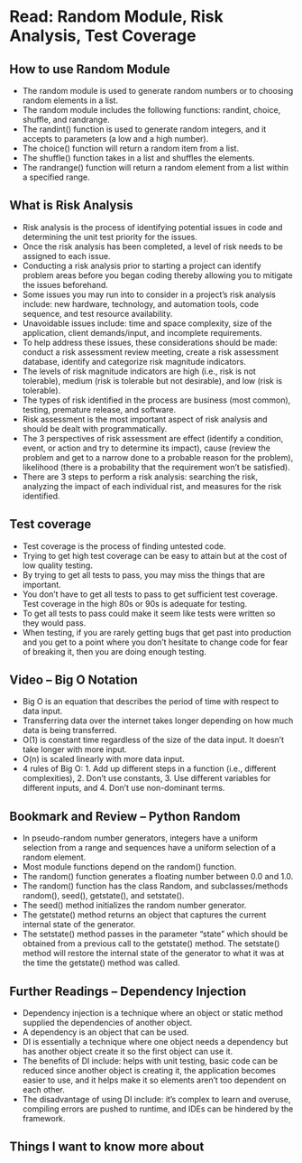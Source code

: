 # Read: Random Module, Risk Analysis, Test Coverage

## How to use Random Module

- The random module is used to generate random numbers or to choosing random elements in a list.  
- The random module includes the following functions: randint, choice, shuffle, and randrange.  
- The randint() function is used to generate random integers, and it accepts to parameters (a low and a high number).  
- The choice() function will return a random item from a list.  
- The shuffle() function takes in a list and shuffles the elements.  
- The randrange() function will return a random element from a list within a specified range.  

## What is Risk Analysis

- Risk analysis is the process of identifying potential issues in code and determining the unit test priority for the issues.  
- Once the risk analysis has been completed, a level of risk needs to be assigned to each issue.  
- Conducting a risk analysis prior to starting a project can identify problem areas before you began coding thereby allowing you to mitigate the issues beforehand.  
- Some issues you may run into to consider in a project’s risk analysis include: new hardware, technology, and automation tools, code sequence, and test resource availability.  
- Unavoidable issues include: time and space complexity, size of the application, client demands/input, and incomplete requirements.  
- To help address these issues, these considerations should be made: conduct a risk assessment review meeting, create a risk assessment database, identify and categorize risk magnitude indicators.  
- The levels of risk magnitude indicators are high (i.e., risk is not tolerable), medium (risk is tolerable but not desirable), and low (risk is tolerable).  
- The types of risk identified in the process are business (most common), testing, premature release, and software.  
- Risk assessment is the most important aspect of risk analysis and should be dealt with programmatically.  
- The 3 perspectives of risk assessment are effect (identify a condition, event, or action and try to determine its impact), cause (review the problem and get to a narrow done to a probable reason for the problem), likelihood (there is a probability that the requirement won’t be satisfied).  
- There are 3 steps to perform a risk analysis: searching the risk, analyzing the impact of each individual rist, and measures for the risk identified.  

## Test coverage

- Test coverage is the process of finding untested code.  
- Trying to get high test coverage can be easy to attain but at the cost of low quality testing.  
- By trying to get all tests to pass, you may miss the things that are important.  
- You don’t have to get all tests to pass to get sufficient test coverage. Test coverage in the high 80s or 90s is adequate for testing.  
- To get all tests to pass could make it seem like tests were written so they would pass.  
- When testing, if you are rarely getting bugs that get past into production and you get to a point where you don’t hesitate to change code for fear of breaking it, then you are doing enough testing.  

## Video – Big O Notation

- Big O is an equation that describes the period of time with respect to data input.  
- Transferring data over the internet takes longer depending on how much data is being transferred.  
- O(1) is constant time regardless of the size of the data input. It doesn’t take longer with more input.  
- O(n) is scaled linearly with more data input.  
- 4 rules of Big O: 1. Add up different steps in a function (i.e., different complexities), 2. Don’t use constants, 3. Use different variables for different inputs, and 4. Don’t use non-dominant terms.  

## Bookmark and Review – Python Random

- In pseudo-random number generators, integers have a uniform selection from a range and sequences have a uniform selection of a random element.  
- Most module functions depend on the random() function.  
- The random() function generates a floating number between 0.0 and 1.0.  
- The random() function has the class Random, and subclasses/methods random(), seed(), getstate(), and setstate().  
- The seed() method initializes the random number generator.  
- The getstate() method returns an object that captures the current internal state of the generator.  
- The setstate() method passes in the parameter “state” which should be obtained from a previous call to the getstate() method. The setstate() method will restore the internal state of the generator to what it was at the time the getstate() method was called.  

## Further Readings – Dependency Injection

- Dependency injection is a technique where an object or static method supplied the dependencies of another object.  
- A dependency is an object that can be used.  
- DI is essentially a technique where one object needs a dependency but has another object create it so the first object can use it.  
- The benefits of DI include: helps with unit testing, basic code can be reduced since another object is creating it, the application becomes easier to use, and it helps make it so elements aren’t too dependent on each other.  
- The disadvantage of using DI include: it’s complex to learn and overuse, compiling errors are pushed to runtime, and IDEs can be hindered by the framework.  

## Things I want to know more about

